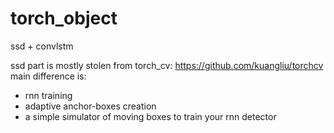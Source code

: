 # torch_object
ssd + convlstm

ssd part is mostly stolen from torch_cv: https://github.com/kuangliu/torchcv 
main difference is:

- rnn training
- adaptive anchor-boxes creation
- a simple simulator of moving boxes to train your rnn detector
